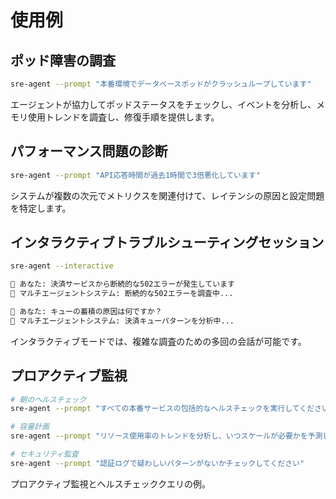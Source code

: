 # 使用例

## ポッド障害の調査

```bash
sre-agent --prompt "本番環境でデータベースポッドがクラッシュループしています"
```

エージェントが協力してポッドステータスをチェックし、イベントを分析し、メモリ使用トレンドを調査し、修復手順を提供します。

## パフォーマンス問題の診断

```bash
sre-agent --prompt "API応答時間が過去1時間で3倍悪化しています"
```

システムが複数の次元でメトリクスを関連付けて、レイテンシの原因と設定問題を特定します。

## インタラクティブトラブルシューティングセッション

```bash
sre-agent --interactive

👤 あなた: 決済サービスから断続的な502エラーが発生しています
🤖 マルチエージェントシステム: 断続的な502エラーを調査中...

👤 あなた: キューの蓄積の原因は何ですか？
🤖 マルチエージェントシステム: 決済キューパターンを分析中...
```

インタラクティブモードでは、複雑な調査のための多回の会話が可能です。

## プロアクティブ監視

```bash
# 朝のヘルスチェック
sre-agent --prompt "すべての本番サービスの包括的なヘルスチェックを実行してください"

# 容量計画
sre-agent --prompt "リソース使用率のトレンドを分析し、いつスケールが必要かを予測してください"

# セキュリティ監査
sre-agent --prompt "認証ログで疑わしいパターンがないかチェックしてください"
```

プロアクティブ監視とヘルスチェッククエリの例。